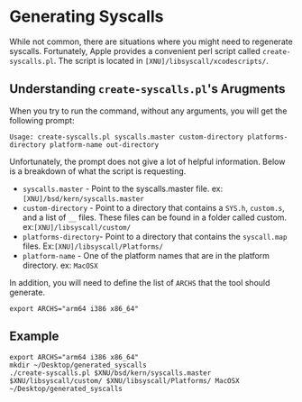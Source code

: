 # Generating Syscalls

While not common, there are situations where you might need to regenerate syscalls. Fortunately, Apple provides a convenient perl script called `create-syscalls.pl`. The script is located in `[XNU]/libsyscall/xcodescripts/`.

## Understanding `create-syscalls.pl`'s Arugments

When you try to run the command, without any arguments, you will get the following prompt:

```
Usage: create-syscalls.pl syscalls.master custom-directory platforms-directory platform-name out-directory
```

Unfortunately, the prompt does not give a lot of helpful information. Below is a breakdown of what the script is requesting.

* `syscalls.master` - Point to the syscalls.master file. ex: `[XNU]/bsd/kern/syscalls.master`
* `custom-directory` - Point to a directory that contains a `SYS.h`, `custom.s`, and a list of `__` files. These files can be found in a folder called custom. ex:`[XNU]/libsyscall/custom/`
* `platforms-directory`- Point to a directory that contains the `syscall.map` files. Ex:`[XNU]/libsyscall/Platforms/`
* `platform-name` - One of the platform names that are in the platform directory. ex: `MacOSX`

In addition, you will need to define the list of `ARCHS` that the tool should generate.
```
export ARCHS="arm64 i386 x86_64"
```

## Example

```
export ARCHS="arm64 i386 x86_64"
mkdir ~/Desktop/generated_syscalls
./create-syscalls.pl $XNU/bsd/kern/syscalls.master $XNU/libsyscall/custom/ $XNU/libsyscall/Platforms/ MacOSX ~/Desktop/generated_syscalls
```
